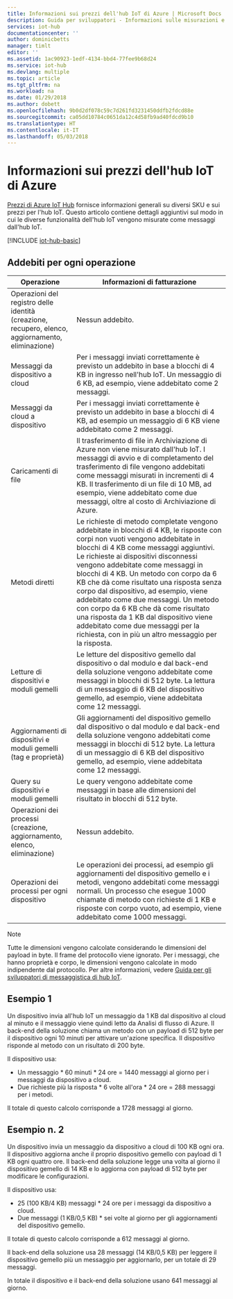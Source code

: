 ```yaml
---
title: Informazioni sui prezzi dell'hub IoT di Azure | Microsoft Docs
description: Guida per sviluppatori - Informazioni sulle misurazioni e sui prezzi nell'hub IoT ed esempi reali.
services: iot-hub
documentationcenter: ''
author: dominicbetts
manager: timlt
editor: ''
ms.assetid: 1ac90923-1edf-4134-bbd4-77fee9b68d24
ms.service: iot-hub
ms.devlang: multiple
ms.topic: article
ms.tgt_pltfrm: na
ms.workload: na
ms.date: 01/29/2018
ms.author: dobett
ms.openlocfilehash: 9b0d2df078c59c7d261fd3231450ddfb2fdcd88e
ms.sourcegitcommit: ca05dd10784c0651da12c4d58fb9ad40fdcd9b10
ms.translationtype: HT
ms.contentlocale: it-IT
ms.lasthandoff: 05/03/2018
---
```

# <a name="azure-iot-hub-pricing-information"></a>Informazioni sui prezzi dell'hub IoT di Azure

[Prezzi di Azure IoT Hub][lnk-pricing] fornisce informazioni generali su diversi SKU e sui prezzi per l'hub IoT. Questo articolo contiene dettagli aggiuntivi sul modo in cui le diverse funzionalità dell'hub IoT vengono misurate come messaggi dall'hub IoT.

[!INCLUDE [iot-hub-basic](../../includes/iot-hub-basic-partial.md)]

## <a name="charges-per-operation"></a>Addebiti per ogni operazione

| Operazione | Informazioni di fatturazione | 
| --------- | ------------------- |
| Operazioni del registro delle identità <br/> (creazione, recupero, elenco, aggiornamento, eliminazione) | Nessun addebito. |
| Messaggi da dispositivo a cloud | Per i messaggi inviati correttamente è previsto un addebito in base a blocchi di 4 KB in ingresso nell'hub IoT. Un messaggio di 6 KB, ad esempio, viene addebitato come 2 messaggi. |
| Messaggi da cloud a dispositivo | Per i messaggi inviati correttamente è previsto un addebito in base a blocchi di 4 KB, ad esempio un messaggio di 6 KB viene addebitato come 2 messaggi. |
| Caricamenti di file | Il trasferimento di file in Archiviazione di Azure non viene misurato dall'hub IoT. I messaggi di avvio e di completamento del trasferimento di file vengono addebitati come messaggi misurati in incrementi di 4 KB. Il trasferimento di un file di 10 MB, ad esempio, viene addebitato come due messaggi, oltre al costo di Archiviazione di Azure. |
| Metodi diretti | Le richieste di metodo completate vengono addebitate in blocchi di 4 KB, le risposte con corpi non vuoti vengono addebitate in blocchi di 4 KB come messaggi aggiuntivi. Le richieste ai dispositivi disconnessi vengono addebitate come messaggi in blocchi di 4 KB. Un metodo con corpo da 6 KB che dà come risultato una risposta senza corpo dal dispositivo, ad esempio, viene addebitato come due messaggi. Un metodo con corpo da 6 KB che dà come risultato una risposta da 1 KB dal dispositivo viene addebitato come due messaggi per la richiesta, con in più un altro messaggio per la risposta. |
| Letture di dispositivi e moduli gemelli | Le letture del dispositivo gemello dal dispositivo o dal modulo e dal back-end della soluzione vengono addebitate come messaggi in blocchi di 512 byte. La lettura di un messaggio di 6 KB del dispositivo gemello, ad esempio, viene addebitata come 12 messaggi. |
| Aggiornamenti di dispositivi e moduli gemelli (tag e proprietà) | Gli aggiornamenti del dispositivo gemello dal dispositivo o dal modulo e dal back-end della soluzione vengono addebitati come messaggi in blocchi di 512 byte. La lettura di un messaggio di 6 KB del dispositivo gemello, ad esempio, viene addebitata come 12 messaggi. |
| Query su dispositivi e moduli gemelli | Le query vengono addebitate come messaggi in base alle dimensioni del risultato in blocchi di 512 byte. |
| Operazioni dei processi <br/> (creazione, aggiornamento, elenco, eliminazione) | Nessun addebito. |
| Operazioni dei processi per ogni dispositivo | Le operazioni dei processi, ad esempio gli aggiornamenti del dispositivo gemello e i metodi, vengono addebitati come messaggi normali. Un processo che esegue 1000 chiamate di metodo con richieste di 1 KB e risposte con corpo vuoto, ad esempio, viene addebitato come 1000 messaggi. |

> [!NOTE]
> Tutte le dimensioni vengono calcolate considerando le dimensioni del payload in byte. Il frame del protocollo viene ignorato. Per i messaggi, che hanno proprietà e corpo, le dimensioni vengono calcolate in modo indipendente dal protocollo. Per altre informazioni, vedere [Guida per gli sviluppatori di messaggistica di hub IoT][lnk-message-size].

## <a name="example-1"></a>Esempio 1

Un dispositivo invia all'hub IoT un messaggio da 1 KB dal dispositivo al cloud al minuto e il messaggio viene quindi letto da Analisi di flusso di Azure. Il back-end della soluzione chiama un metodo con un payload di 512 byte per il dispositivo ogni 10 minuti per attivare un'azione specifica. Il dispositivo risponde al metodo con un risultato di 200 byte.

Il dispositivo usa:

* Un messaggio * 60 minuti * 24 ore = 1440 messaggi al giorno per i messaggi da dispositivo a cloud.
* Due richieste più la risposta * 6 volte all'ora * 24 ore = 288 messaggi per i metodi.

Il totale di questo calcolo corrisponde a 1728 messaggi al giorno.

## <a name="example-2"></a>Esempio n. 2

Un dispositivo invia un messaggio da dispositivo a cloud di 100 KB ogni ora. Il dispositivo aggiorna anche il proprio dispositivo gemello con payload di 1 KB ogni quattro ore. Il back-end della soluzione legge una volta al giorno il dispositivo gemello di 14 KB e lo aggiorna con payload di 512 byte per modificare le configurazioni.

Il dispositivo usa:

* 25 (100 KB/4 KB) messaggi * 24 ore per i messaggi da dispositivo a cloud.
* Due messaggi (1 KB/0,5 KB) * sei volte al giorno per gli aggiornamenti del dispositivo gemello.

Il totale di questo calcolo corrisponde a 612 messaggi al giorno.

Il back-end della soluzione usa 28 messaggi (14 KB/0,5 KB) per leggere il dispositivo gemello più un messaggio per aggiornarlo, per un totale di 29 messaggi.

In totale il dispositivo e il back-end della soluzione usano 641 messaggi al giorno.


[lnk-pricing]: https://azure.microsoft.com/pricing/details/iot-hub
[lnk-message-size]: iot-hub-devguide-messages-construct.md
